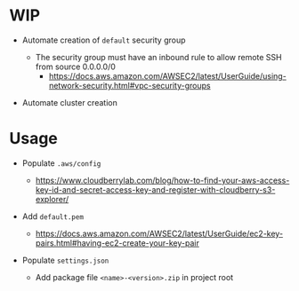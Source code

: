 # WIP

- Automate creation of `default` security group
  - The security group must have an inbound rule to allow remote SSH from source 0.0.0.0/0
    - https://docs.aws.amazon.com/AWSEC2/latest/UserGuide/using-network-security.html#vpc-security-groups

- Automate cluster creation

# Usage

- Populate `.aws/config`
  - https://www.cloudberrylab.com/blog/how-to-find-your-aws-access-key-id-and-secret-access-key-and-register-with-cloudberry-s3-explorer/

- Add `default.pem`
  - https://docs.aws.amazon.com/AWSEC2/latest/UserGuide/ec2-key-pairs.html#having-ec2-create-your-key-pair

- Populate `settings.json`
  - Add package file `<name>-<version>.zip` in project root
